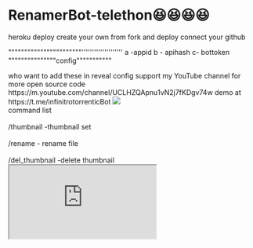 # RenamerBot-telethon😆😆😆😆
heroku deploy create your own from fork and deploy connect your github
<p>
"""""""""""""""""""""""''''''''''''''''''''
a -appid
b - apihash 
c- bottoken """""""""""""""config"""""""""""
  </p>
who want to add these in reveal config
support my YouTube channel for more open source code 
https://m.youtube.com/channel/UCLHZQApnu1vN2j7fKDgv74w
demo at https://t.me/infinitrotorrenticBot
<img src="hub.com/Nirmalraj10567/zee5-dl-bot/raw/main/Download/2020-11-29_13_24_35.jpg"></img>
<br>command list</br>
<br>/thumbnail  -thumbnail set</br>
<br>/rename - rename file</br>
<br>/del_thumbnail -delete thumbnail</br>
<iframe src="https://www.youtube.com/embed/3Ulfyo3ZFm4"></iframe>
